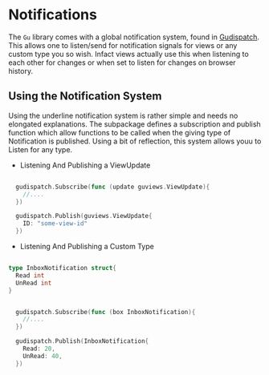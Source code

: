 # Notifications
The `Gu` library comes with a global notification system, found in [Gudispatch](./gudispatch). This allows one to listen/send for notification signals for views or any custom type you so wish. Infact views actually use this when listening to each other for changes or when set to listen for changes on browser history.


## Using the Notification System
Using the underline notification system is rather simple and needs no elongated explanations. The subpackage defines a subscription and publish function which allow functions to be called when the giving type of Notification is published. Using a bit of reflection, this system allows youu to Listen for any type.

- Listening And Publishing a ViewUpdate

```go

  gudispatch.Subscribe(func (update guviews.ViewUpdate){
    //....
  })

  gudispatch.Publish(guviews.ViewUpdate{
    ID: "some-view-id"
  })

```

- Listening And Publishing a Custom Type

```go

type InboxNotification struct{
  Read int
  UnRead int
}


  gudispatch.Subscribe(func (box InboxNotification){
    //....
  })

  gudispatch.Publish(InboxNotification{
    Read: 20,
    UnRead: 40,
  })

```

